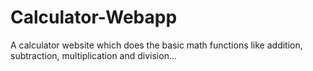 # Calculator-Webapp

A calculator website which does the basic math functions like addition, subtraction, multiplication and division... 
